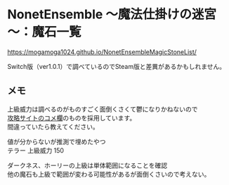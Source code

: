# NonetEnsemble ～魔法仕掛けの迷宮～：魔石一覧

https://mogamoga1024.github.io/NonetEnsembleMagicStoneList/  

Switch版（ver1.0.1）で調べているのでSteam版と差異があるかもしれません。

## メモ

上級威力は調べるのがものすごく面倒くさくて鬱になりかねないので  
[攻略サイトのコメ欄](https://ensemble.gamewiki.jp/%e3%82%a2%e3%82%a4%e3%83%86%e3%83%a0%e4%b8%80%e8%a6%a7/)のものを採用しています。  
間違っていたら教えてください。

値が分からないが推測で埋めたやつ  
テラー 上級威力 150

ダークネス、ホーリーの上級は単体範囲になることを確認  
他の魔石も上級で範囲が変わる可能性があるが面倒くさいので考えない。  

